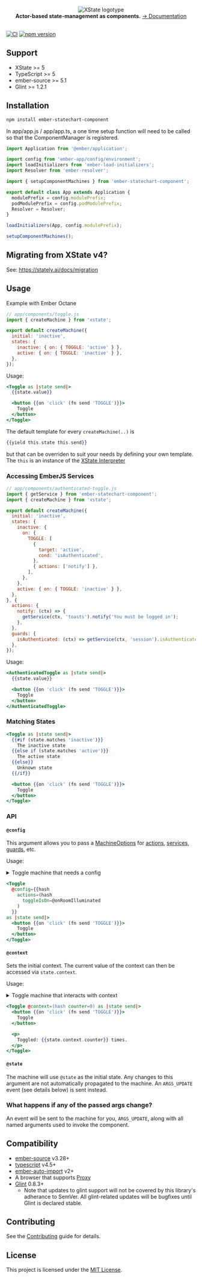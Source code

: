 
<p align="center">
  <br />

  <picture>
    <img alt="XState logotype" src="https://raw.githubusercontent.com/statelyai/public-assets/main/logos/xstate-logo-black-nobg.svg">
  </picture>
  <br />
    <strong>Actor-based state-management as components.</strong> <a href="https://stately.ai/docs">→ Documentation</a>
  <br />
  <br />
</p>


[![CI](https://github.com/NullVoxPopuli/ember-statechart-component/actions/workflows/ci.yml/badge.svg)](https://github.com/NullVoxPopuli/ember-statechart-component/actions/workflows/ci.yml)
[![npm version](https://badge.fury.io/js/ember-statechart-component.svg)](https://www.npmjs.com/package/ember-statechart-component)


Support
------------------------------------------------------------------------------

- XState >= 5
- TypeScript >= 5
- ember-source >= 5.1
- Glint >= 1.2.1

Installation
------------------------------------------------------------------------------

```bash
npm install ember-statechart-component
```

In app/app.js / app/app.ts, a one time setup function will need to be called so that the ComponentManager is registered.

```ts
import Application from '@ember/application';

import config from 'ember-app/config/environment';
import loadInitializers from 'ember-load-initializers';
import Resolver from 'ember-resolver';

import { setupComponentMachines } from 'ember-statechart-component';

export default class App extends Application {
  modulePrefix = config.modulePrefix;
  podModulePrefix = config.podModulePrefix;
  Resolver = Resolver;
}

loadInitializers(App, config.modulePrefix);

setupComponentMachines();
```

## Migrating from XState v4?

See: https://stately.ai/docs/migration


Usage
------------------------------------------------------------------------------

Example with Ember Octane

```js
// app/components/toggle.js
import { createMachine } from 'xstate';

export default createMachine({
  initial: 'inactive',
  states: {
    inactive: { on: { TOGGLE: 'active' } },
    active: { on: { TOGGLE: 'inactive' } },
  },
});
```

Usage:

```hbs
<Toggle as |state send|>
  {{state.value}}

  <button {{on 'click' (fn send 'TOGGLE')}}>
    Toggle
  </button>
</Toggle>
```

The default template for every `createMachine(..)` is
```hbs
{{yield this.state this.send}}
```
but that can be overriden to suit your needs by defining your own template.
The `this` is an instance of the [XState Interpreter](https://xstate.js.org/api/classes/interpreter.html)

### Accessing EmberJS Services

```js
// app/components/authenticated-toggle.js
import { getService } from 'ember-statechart-component';
import { createMachine } from 'xstate';

export default createMachine({
  initial: 'inactive',
  states: {
    inactive: {
      on: {
        TOGGLE: [
          {
            target: 'active',
            cond: 'isAuthenticated',
          },
          { actions: ['notify'] },
        ],
      },
    },
    active: { on: { TOGGLE: 'inactive' } },
  },
}, {
  actions: {
    notify: (ctx) => {
      getService(ctx, 'toasts').notify('You must be logged in');
    },
  },
  guards: {
    isAuthenticated: (ctx) => getService(ctx, 'session').isAuthenticated,
  },
});
```

Usage:

```hbs
<AuthenticatedToggle as |state send|>
  {{state.value}}

  <button {{on 'click' (fn send 'TOGGLE')}}>
    Toggle
  </button>
</AuthenticatedToggle>
```

### Matching States

```hbs
<Toggle as |state send|>
  {{#if (state.matches 'inactive')}}
    The inactive state
  {{else if (state.matches 'active')}}
    The active state
  {{else}}
    Unknown state
  {{/if}}

  <button {{on 'click' (fn send 'TOGGLE')}}>
    Toggle
  </button>
</Toggle>
```

### API

#### `@config`

This argument allows you to pass a [MachineOptions](https://xstate.js.org/docs/packages/xstate-fsm/#api) for [actions](https://xstate.js.org/docs/guides/actions.html), [services](https://xstate.js.org/docs/guides/communication.html#configuring-services), [guards](https://xstate.js.org/docs/guides/guards.html#serializing-guards), etc.

Usage:

<details><summary>Toggle machine that needs a config</summary>

```js
// app/components/toggle.js
import { createMachine, assign } from 'xstate';

export default createMachine({
  initial: 'inactive',
  states: {
    inactive: { on: { TOGGLE: 'active' } },
    active: {
      on: {
        TOGGLE: {
          target: 'inactive',
          actions: ['toggleIsOn']
        }
      }
    },
  },
});
```

</details>

```hbs
<Toggle
  @config={{hash
    actions=(hash
      toggleIsOn=@onRoomIlluminated
    )
  }}
as |state send|>
  <button {{on 'click' (fn send 'TOGGLE')}}>
    Toggle
  </button>
</Toggle>
```

#### `@context`

Sets the initial context. The current value of the context can then be accessed via `state.context`.

Usage:

<details><summary>Toggle machine that interacts with context</summary>

```js
// app/components/toggle.js
import { createMachine, assign } from 'xstate';

export default createMachine({
  initial: 'inactive',
  states: {
    inactive: {
      on: {
        TOGGLE: {
          target: 'active',
          actions: ['increaseCounter']
        }
      }
    },
    active: {
      on: {
        TOGGLE: {
          target: 'inactive',
          actions: ['increaseCounter']
        }
      }
    },
  },
}, {
  actions: {
    increaseCounter: assign({
      counter: (context) => context.counter + 1
    })
  }
});
```

</details>

```hbs
<Toggle @context=(hash counter=0) as |state send|>
  <button {{on 'click' (fn send 'TOGGLE')}}>
    Toggle
  </button>

  <p>
    Toggled: {{state.context.counter}} times.
  </p>
</Toggle>
```

#### `@state`

The machine will use `@state` as the initial state.
Any changes to this argument
are not automatically propagated to the machine.
An `ARGS_UPDATE` event (see details below) is sent instead.

### What happens if any of the passed args change?

An event will be sent to the machine for you, `ARGS_UPDATE`, along
with all named arguments used to invoke the component.


Compatibility
------------------------------------------------------------------------------

* [ember-source][gh-ember-source] v3.28+
* [typescript][gh-typescript] v4.5+
* [ember-auto-import][gh-ember-auto-import] v2+
* A browser that supports [Proxy](https://caniuse.com/proxy)
* [Glint][gh-glint] 0.8.3+
  * Note that updates to glint support will not be covered by this library's adherance to SemVer. All glint-related updates will be bugfixes until Glint is declared stable.

[gh-glint]: https://github.com/typed-ember/glint/
[gh-ember-auto-import]: https://github.com/ef4/ember-auto-import
[gh-ember-source]: https://github.com/emberjs/ember.js/
[gh-typescript]: https://github.com/Microsoft/TypeScript/releases

Contributing
------------------------------------------------------------------------------

See the [Contributing](CONTRIBUTING.md) guide for details.


License
------------------------------------------------------------------------------

This project is licensed under the [MIT License](LICENSE.md).
